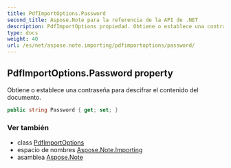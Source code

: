 ```yaml
---
title: PdfImportOptions.Password
second_title: Aspose.Note para la referencia de la API de .NET
description: PdfImportOptions propiedad. Obtiene o establece una contraseña para descifrar el contenido del documento.
type: docs
weight: 40
url: /es/net/aspose.note.importing/pdfimportoptions/password/
---
```

## PdfImportOptions.Password property

Obtiene o establece una contraseña para descifrar el contenido del documento.

```csharp
public string Password { get; set; }
```

### Ver también

* class [PdfImportOptions](../)
* espacio de nombres [Aspose.Note.Importing](../../pdfimportoptions/)
* asamblea [Aspose.Note](../../../)


